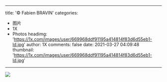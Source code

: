 
---
title: '© Fabien BRAVIN'
categories: 
 - 图片
 - 1X
 - Photos
headimg: 'https://1x.com/images/user/669968ddf91195a414814f83d6d55eb1-ld.jpg'
author: 1X
comments: false
date: 2021-03-27 04:09:48
thumbnail: 'https://1x.com/images/user/669968ddf91195a414814f83d6d55eb1-ld.jpg'
---

<div>   
<img src="https://1x.com/images/user/669968ddf91195a414814f83d6d55eb1-ld.jpg" referrerpolicy="no-referrer">  
</div>
            